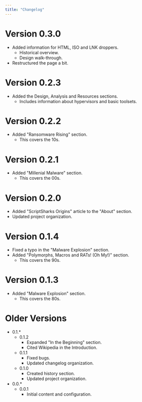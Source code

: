 ```yaml
---
title: "Changelog"
---
```


# Version 0.3.0
* Added information for HTML, ISO and LNK droppers.
    * Historical overview.
    * Design walk-through.
* Restructured the page a bit.

# Version 0.2.3
* Added the Design, Analysis and Resources sections.
    * Includes information about hypervisors and basic toolsets.

# Version 0.2.2
* Added "Ransomware Rising" section.
    * This covers the 10s.

# Version 0.2.1
* Added "Millenial Malware" section.
    * This covers the 00s.

# Version 0.2.0
* Added "ScriptSharks Origins" article to the "About" section.
* Updated project organization.

# Version 0.1.4
* Fixed a typo in the "Malware Explosion" section.
* Added "Polymorphs, Macros and RATs! (Oh My!)" section.
    * This covers the 90s.

# Version 0.1.3
* Added "Malware Explosion" section.
    * This covers the 80s.

# Older Versions

* 0.1.*
    * 0.1.2
        * Expanded "In the Beginning" section.
        * Cited Wikipedia in the Introduction.
    * 0.1.1
        * Fixed bugs.
        * Updated changelog organization.
    * 0.1.0
        * Created history section.
        * Updated project organization.
* 0.0.*
    * 0.0.1
        * Initial content and configuration.